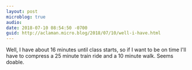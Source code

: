 ```yaml
---
layout: post
microblog: true
audio: 
date: 2018-07-10 08:54:50 -0700
guid: http://aclaman.micro.blog/2018/07/10/well-i-have.html
---
```

Well, I have about 16 minutes until class starts, so if I want to be on time I'll have to compress a 25 minute train ride and a 10 minute walk. Seems doable.
